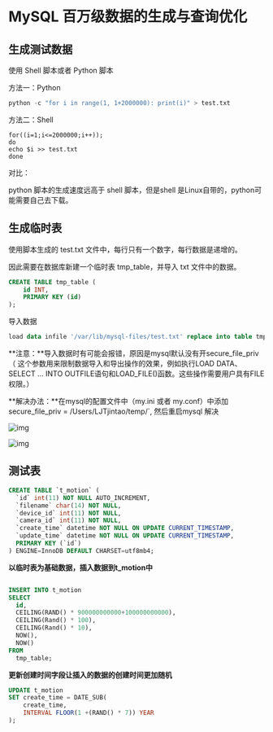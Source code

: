 # MySQL 百万级数据的生成与查询优化

## 生成测试数据

使用 Shell 脚本或者 Python 脚本

方法一：Python

```python
python -c "for i in range(1, 1+2000000): print(i)" > test.txt
```

方法二：Shell 

```shell
for((i=1;i<=2000000;i++));  
do   
echo $i >> test.txt
done 
```

对比：

python 脚本的生成速度远高于 shell 脚本，但是shell 是Linux自带的，python可能需要自己去下载。



## 生成临时表

使用脚本生成的 test.txt 文件中，每行只有一个数字，每行数据是递增的。

因此需要在数据库新建一个临时表 tmp_table，并导入 txt 文件中的数据。

```sql
CREATE TABLE tmp_table (
    id INT,
    PRIMARY KEY (id)
);
```

导入数据

```sql
load data infile '/var/lib/mysql-files/test.txt' replace into table tmp_table;
```

**注意：**导入数据时有可能会报错，原因是mysql默认没有开secure_file_priv（ 这个参数用来限制数据导入和导出操作的效果，例如执行LOAD DATA、SELECT … INTO OUTFILE语句和LOAD_FILE()函数。这些操作需要用户具有FILE权限。）

**解决办法：**在mysql的配置文件中（my.ini 或者 my.conf）中添加 secure_file_priv = /Users/LJTjintao/temp/`, 然后重启mysql 解决

![img](D:\GitHub\blog\img\in-post\1.jpg)

![img](D:\GitHub\blog\img\in-post\2.jpg)



## 测试表

```sql
CREATE TABLE `t_motion` (
  `id` int(11) NOT NULL AUTO_INCREMENT,
  `filename` char(14) NOT NULL,
  `device_id` int(11) NOT NULL,
  `camera_id` int(11) NOT NULL,
  `create_time` datetime NOT NULL ON UPDATE CURRENT_TIMESTAMP,
  `update_time` datetime NOT NULL ON UPDATE CURRENT_TIMESTAMP,
  PRIMARY KEY (`id`)
) ENGINE=InnoDB DEFAULT CHARSET=utf8mb4;
```



**以临时表为基础数据，插入数据到t_motion中**

```sql

INSERT INTO t_motion
SELECT
  id,
  CEILING(RAND() * 900000000000+100000000000),
  CEILING(Rand() * 100),
  CEILING(Rand() * 10),
  NOW(),
  NOW()
FROM
  tmp_table;
```



**更新创建时间字段让插入的数据的创建时间更加随机**

```sql
UPDATE t_motion
SET create_time = DATE_SUB(
	create_time,
	INTERVAL FLOOR(1 +(RAND() * 7)) YEAR
);
```

